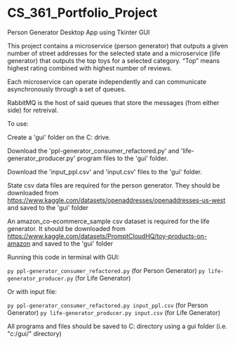 # CS_361_Portfolio_Project
Person Generator Desktop App using Tkinter GUI

This project contains a microservice (person generator) that outputs a given number of street addresses for the selected
state  and a microservice (life generator) that outputs the top toys for a selected category. “Top” means
highest rating combined with highest number of reviews.  

Each microservice can operate independently and can communicate asynchronously through a set of queues.

RabbitMQ is the host of said queues that store the messages (from either side) for retreival.


To use:

Create a 'gui' folder on the C: drive.

Download the 'ppl-generator_consumer_refactored.py' and 'life-generator_producer.py' program files to the 'gui' folder.

Download the 'input_ppl.csv' and 'input.csv' files to the 'gui' folder.

State csv data files are required for the person generator.  They should be downloaded 
from https://www.kaggle.com/datasets/openaddresses/openaddresses-us-west and saved to the 'gui' folder

An amazon_co-ecommerce_sample csv dataset is required for the life generator.  It should be downloaded
from https://www.kaggle.com/datasets/PromptCloudHQ/toy-products-on-amazon and saved to the 'gui' folder


Running this code in terminal with GUI: 

`py ppl-generator_consumer_refactored.py` (for Person Generator)
`py life-generator_producer.py` (for Life Generator)


Or with input file:

`py ppl-generator_consumer_refactored.py input_ppl.csv` (for Person Generator)
`py life-generator_producer.py input.csv` (for Life Generator)


All programs and files should be saved to C: directory using a gui folder (i.e. "c:/gui/" directory) 


